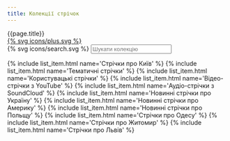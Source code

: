 ```yaml
---
title: Колекції стрічок
---
```


<div class="box" x-data="{ q: '', isShowing(el) { return !this.q || el.firstElementChild.innerText.toUpperCase().includes(this.q.toUpperCase()); } }">
  <div class="box-header">
    <div class="box-header-start"></div>
    <div class="box-title">{{page.title}}</div>
    <div class="box-header-end">
      <a href="#" class="button">
        {% svg icons/plus.svg %}
      </a>
    </div>
  </div>

  <form class="search" x-on:submit.prevent>
    {% svg icons/search.svg %}
    <input name="q" class="search-input" type="search" placeholder="Шукати колекцію" x-model="q" />
  </form>

  <nav class="list">
    {% include list_item.html name='Стрічки про Київ' %}
    {% include list_item.html name='Тематичні стрічки' %}
    {% include list_item.html name='Користувацькі стрічки' %}
    {% include list_item.html name='Відео-стрічки з YouTube' %}
    {% include list_item.html name='Аудіо-стрічки з SoundCloud' %}
    {% include list_item.html name='Новинні стрічки про Україну' %}
    {% include list_item.html name='Новинні стрічки про Америку' %}
    {% include list_item.html name='Новинні стрічки про Польщу' %}
    {% include list_item.html name='Стрічки про Одесу' %}
    {% include list_item.html name='Стрічки про Житомир' %}
    {% include list_item.html name='Стрічки про Львів' %}
  </nav>
</div>
